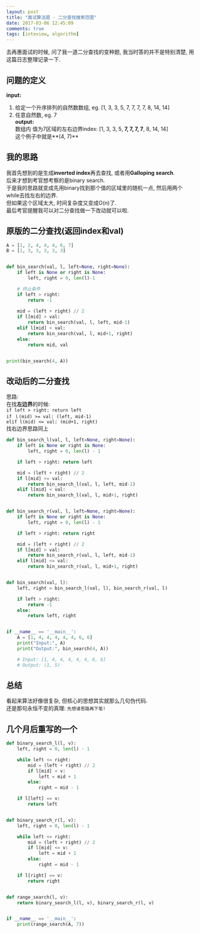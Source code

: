 ```yaml
---
layout: post
title: "面试算法题 - 二分查找搜索范围"
date: 2017-03-06 12:45:09
comments: true
tags: [inteview, algorithm]
---
```


去再惠面试的时候, 问了我一道二分查找的变种题, 我当时答的并不是特别清楚, 用这篇日志整理记录一下.      
<!--more-->
  

## 问题的定义
**input:**    
1. 给定一个升序排列的自然数数组, eg. [1, 3, 3, 5, 7, 7, 7, 7, 8, 14, 14]   
2. 任意自然数, eg. 7    
**output:**   
数组内 值为7区域的左右边界index: [1, 3, 3, 5, **7, 7, 7, 7**, 8, 14, 14]   
这个例子中就是**(4, 7)**   


## 我的思路
我首先想到的是生成**inverted index**再去查找, 或者用**Galloping search**.   
后来才想到考官想考察的是binary search.     
于是我的思路就变成先用binary找到那个值的区域里的随机一点, 然后用两个while去找左右的边界.     
但如果这个区域太大, 时间复杂度又变成O(n)了.     
最后考官提醒我可以对二分查找做一下改动就可以啦.    


## 原版的二分查找(返回index和val)
```python
A = [1, 2, 4, 4, 4, 6, 7]
B = [1, 3, 3, 3, 3, 3]


def bin_search(val, l, left=None, right=None):
    if left is None or right is None:
        left, right = 0, len(l)-1

    # 终止条件
    if left > right:
        return -1
  
    mid = (left + right) // 2
    if l[mid] > val:
        return bin_search(val, l, left, mid-1)
    elif l[mid] < val:
        return bin_search(val, l, mid+1, right)
    else:
        return mid, val


print(bin_search(4, A))
```



## 改动后的二分查找
思路:   
在找**左边界**的时候:   
`if left > right: return left`   
`if ｌ(mid) >= val: (left, mid-1)`   
`elif l(mid) <= val: (mid+1, right)`   
找右边界思路同上   
```python
def bin_search_l(val, l, left=None, right=None):
    if left is None or right is None:
        left, right = 0, len(l) - 1

    if left > right: return left

    mid = (left + right) // 2
    if l[mid] >= val:
        return bin_search_l(val, l, left, mid-1)
    elif l[mid] < val:
        return bin_search_l(val, l, mid+1, right)


def bin_search_r(val, l, left=None, right=None):
    if left is None or right is None:
        left, right = 0, len(l) - 1

    if left > right: return right

    mid = (left + right) // 2
    if l[mid] > val:
        return bin_search_r(val, l, left, mid-1)
    elif l[mid] <= val:
        return bin_search_r(val, l, mid+1, right)


def bin_search(val, l):
    left, right = bin_search_l(val, l), bin_search_r(val, l)

    if left > right:
        return -1
    else:
        return left, right


if __name__ == '__main__':
    A = [1, 4, 4, 4, 4, 4, 6, 6]
    print("Input:", A)
    print("Output:", bin_search(4, A))

    # Input: [1, 4, 4, 4, 4, 4, 6, 6]
    # Output: (1, 5)

```


## 总结
看起来算法好像很复杂, 但核心的思想其实就那么几句伪代码.    
还是那句永恒不变的真理: `先想请思路再下笔!`   


## 几个月后重写的一个
``` python
def binary_search_l(l, v):
    left, right = 0, len(l) - 1

    while left <= right:
        mid = (left + right) // 2
        if l[mid] < v:
            left = mid + 1
        else:
            right = mid - 1

    if l[left] == v:
        return left


def binary_search_r(l, v):
    left, right = 0, len(l) - 1

    while left <= right:
        mid = (left + right) // 2
        if l[mid] <= v:
            left = mid + 1
        else:
            right = mid - 1

    if l[right] == v:
        return right


def range_search(l, v):
    return binary_search_l(l, v), binary_search_r(l, v)


if __name__ == '__main__':
    print(range_search(A, 7))
```




